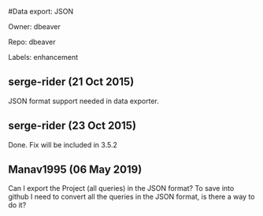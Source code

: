 #Data export: JSON

Owner: dbeaver

Repo: dbeaver

Labels: enhancement 

## serge-rider (21 Oct 2015)

JSON format support needed in data exporter.


## serge-rider (23 Oct 2015)

Done.
Fix will be included in 3.5.2


## Manav1995 (06 May 2019)

Can I export the Project (all queries) in the JSON format?
To save into github I need to convert all the queries in the JSON format, is there a way to do it?

